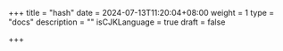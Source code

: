 +++
title = "hash"
date = 2024-07-13T11:20:04+08:00
weight = 1
type = "docs"
description = ""
isCJKLanguage = true
draft = false

+++

